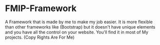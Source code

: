 # FMIP-Framework
A Framework that is made by me to make my job easier.
It is more flexible than other frameworks like (Bootstrap) but it doesn't have unique elements and you have all the control on your website.
You'll find it in most of My projects.
(Copy Rights Are For Me)
